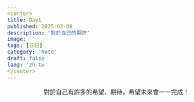 ```yaml
---
<center>
title: Day1
published: 2025-03-08
description: '對於自己的期許'
image: ''
tags: [日記]
category: 'Note'
draft: false 
lang: 'zh-tw'
</center>
---
```

<center>對於自己有許多的希望、期待，希望未來會一一完成！</center>
